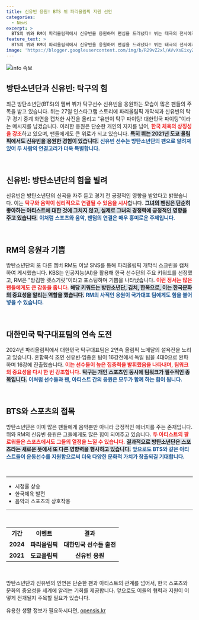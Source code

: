 ```yaml
---
title: 신유빈 응원! BTS 뷔 파리올림픽 지원 선언
categories:
  - News
excerpt: >
  BTS의 뷔와 RM이 파리올림픽에서 신유빈을 응원하며 팬심을 드러냈다! 뷔는 태극의 전사에게 탁구 파이팅!이라며 메시지를 전했고, RM은 KBS 중계화면에 즐거움을 표시했다. 방탄소년단과 함께하는 스포츠의 순간, 놓치지 마세요!
feature_text: >
  BTS의 뷔와 RM이 파리올림픽에서 신유빈을 응원하며 팬심을 드러냈다! 뷔는 태극의 전사에게 탁구 파이팅!이라며 메시지를 전했고, RM은 KBS 중계화면에 즐거움을 표시했다. 방탄소년단과 함께하는 스포츠의 순간, 놓치지 마세요!
image: 'https://blogger.googleusercontent.com/img/b/R29vZ2xl/AVvXsEixyZcFfHzMRdzZMjFBmAUKJYCLCGyLL1o632UiGVXcaFdKo_bkvkuCioo0uUKlGfBVcT3P84aROyZIXSBEx3Aw5nCQ3pTgDom1WDC4m8eifvWiAmWEEVb4x6G_l8C0QH225ldMjyaFvpxGEBGNO37VmDTDMHGhJPq73UglMfDca1-0aw/s1600/blogspot.png'
---
```


<p><img src="https://blogger.googleusercontent.com/img/b/R29vZ2xl/AVvXsEixyZcFfHzMRdzZMjFBmAUKJYCLCGyLL1o632UiGVXcaFdKo_bkvkuCioo0uUKlGfBVcT3P84aROyZIXSBEx3Aw5nCQ3pTgDom1WDC4m8eifvWiAmWEEVb4x6G_l8C0QH225ldMjyaFvpxGEBGNO37VmDTDMHGhJPq73UglMfDca1-0aw/s1600/blogspot.png" alt="info 속보" /></p>

<h2 data-ke-size="size26">방탄소년단과 신유빈: 탁구의 힘</h2>

<p data-ke-size="size16">최근 방탄소년단(BTS)의 멤버 뷔가 탁구선수 신유빈을 응원하는 모습이 많은 팬들의 주목을 받고 있습니다. 뷔는 27일 인스타그램 스토리에 파리올림픽 개막식과 신유빈의 탁구 경기 중계 화면을 캡처한 사진을 올리고 "유빈이 탁구 파이팅! 대한민국 파이팅"이라는 메시지를 남겼습니다. 이러한 응원은 단순한 개인의 지지를 넘어, <b><span style="color: #ee2323;">한국 체육의 상징성을 강조</span></b>하고 있으며, 팬들에게도 큰 위로가 되고 있습니다. <b><span style="background-color: #21538527;">특히 뷔는 2021년 도쿄 올림픽에서도 신유빈을 응원한 경험이 있습니다.</span></b> <b><span style="color: #1a5490;">신유빈 선수는 방탄소년단의 팬으로 알려져 있어 두 사람의 연결고리가 더욱 특별합니다.</span></b></p>

<p data-ke-size="size16">&nbsp;</p>

<h2 data-ke-size="size26">신유빈: 방탄소년단의 힘을 빌려</h2>

<p data-ke-size="size16">신유빈은 방탄소년단의 신곡을 자주 듣고 경기 전 긍정적인 영향을 받았다고 밝혔습니다. 이는 <b><span style="color: #ee2323;">탁구와 음악이 심리적으로 연결될 수 있음을 시사</span></b>합니다. <b><span style="background-color: #21538527;">그녀의 팬심은 단순히 좋아하는 아티스트에 대한 것에 그치지 않고, 실제로 그녀의 경쟁력에 긍정적인 영향을 주고 있습니다.</span></b> <b><span style="color: #1a5490;">이처럼 스포츠와 음악, 팬덤의 연결은 매우 흥미로운 주제입니다.</span></b></p>

<p data-ke-size="size16">&nbsp;</p>

<h2 data-ke-size="size26">RM의 응원과 기쁨</h2>

<p data-ke-size="size16">방탄소년단의 또 다른 멤버 RM도 이날 SNS를 통해 파리올림픽 개막식 스크린을 캡처하여 게시했습니다. KBS는 인공지능(AI)을 활용해 한국 선수단의 주요 키워드를 선정했고, RM은 "방김한 렛스기릿"이라고 포스팅하며 기쁨을 나타냈습니다. <b><span style="color: #ee2323;">이런 정서는 많은 팬들에게도 큰 감동을 줍니다.</span></b> <b><span style="background-color: #21538527;">해당 키워드는 방탄소년단, 김치, 한복으로, 이는 한국문화의 중요성을 알리는 역할을 했습니다.</span></b> <b><span style="color: #1a5490;">RM의 사적인 응원이 국가대표 팀에게도 힘을 불어넣을 수 있습니다.</span></b></p>

<p data-ke-size="size16">&nbsp;</p>

<h2 data-ke-size="size26">대한민국 탁구대표팀의 연속 도전</h2>

<p data-ke-size="size16">2024년 파리올림픽에서 대한민국 탁구대표팀은 2연속 올림픽 노메달의 설욕전을 노리고 있습니다. 혼합복식 조인 신유빈·임종훈 팀이 16강전에서 독일 팀을 4대0으로 완파하며 16강에 진출했습니다. <b><span style="color: #ee2323;">이는 선수들이 높은 집중력을 발휘했음을 나타내며, 팀워크의 중요성을 다시 한 번 강조합니다.</span></b> <b><span style="background-color: #21538527;">탁구는 개인 스포츠인 동시에 팀워크가 필수적인 종목입니다.</span></b> <b><span style="color: #1a5490;">이처럼 선수들과 팬, 아티스트 간의 응원은 모두가 함께 하는 힘이 됩니다.</span></b></p>

<p data-ke-size="size16">&nbsp;</p>

<h2 data-ke-size="size26">BTS와 스포츠의 접목</h2>

<p data-ke-size="size16">방탄소년단은 이미 많은 팬들에게 음악뿐만 아니라 긍정적인 에너지를 주는 존재입니다. 뷔와 RM의 신유빈 응원은 그들에게도 많은 힘이 되어주고 있습니다. <b><span style="color: #ee2323;">두 아티스트의 팔로워들은 스포츠에서도 그들의 열정을 느낄 수 있습니다.</span></b> <b><span style="background-color: #21538527;">결과적으로 방탄소년단은 스포츠라는 새로운 뜻에서 또 다른 영향력을 행사하고 있습니다.</span></b> <b><span style="color: #1a5490;">앞으로도 BTS와 같은 아티스트들이 운동선수를 지원함으로써 더욱 다양한 문화적 가치가 창출되길 기대합니다.</span></b></p>

<p data-ke-size="size16">&nbsp;</p>

<hr />

<ul>
  <li>시청률 상승</li>
  <li>한국체육 발전</li>
  <li>음악과 스포츠의 상호작용</li>
</ul>

<hr />

<p data-ke-size="size16">&nbsp;</p>

<table>
  <tr>
    <td style="text-align: center; height: 17px;"><b>기간</b></td>
    <td style="text-align: center; height: 17px;"><b>이벤트</b></td>
    <td style="text-align: center; height: 17px;"><b>결과</b></td>
  </tr>
  <tr>
    <td style="text-align: center; height: 17px;"><b>2024</b></td>
    <td style="text-align: center; height: 17px;"><b>파리올림픽</b></td>
    <td style="text-align: center; height: 17px;"><b>대한민국 선수들 출전</b></td>
  </tr>
  <tr>
    <td style="text-align: center; height: 17px;"><b>2021</b></td>
    <td style="text-align: center; height: 17px;"><b>도쿄올림픽</b></td>
    <td style="text-align: center; height: 17px;"><b>신유빈 응원</b></td>
  </tr>
</table>

<p data-ke-size="size16">&nbsp;</p>

<p data-ke-size="size16">방탄소년단과 신유빈의 인연은 단순한 팬과 아티스트의 관계를 넘어서, 한국 스포츠와 문화의 중요성을 세계에 알리는 기회를 제공합니다. 앞으로도 이들의 협력과 지원이 어떻게 전개될지 주목할 필요가 있습니다.</p>
유용한 생활 정보가 필요하시다면, <a href="https://opensis.kr" rel="dofollow">opensis.kr</a>


